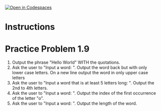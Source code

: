[![Open in Codespaces](https://classroom.github.com/assets/launch-codespace-2972f46106e565e64193e422d61a12cf1da4916b45550586e14ef0a7c637dd04.svg)](https://classroom.github.com/open-in-codespaces?assignment_repo_id=16249846)
# Instructions  

# Practice Problem 1.9

1. Output the phrase "Hello World"  WITH the quotations.
2. Ask the user to "Input a word: ".  Output the word back but with only lower case letters.  On a new line output the word in only upper case letters
3. Ask the user to "Input a word that is at least 5 letters long: ".  Output the 2nd to 4th letters.
4. Ask the user to "Input a word: ".  Output the index of the first occurrence of the letter "o".
5. Ask the user to "Input a word: ".  Output the length of the word.
